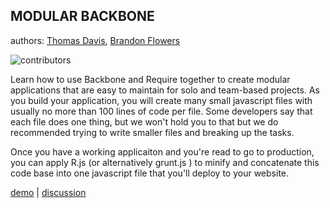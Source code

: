 ## MODULAR BACKBONE

authors: [Thomas Davis](https://github.com/thomasdavis), [Brandon Flowers](https://github.com/headwinds)

![contributors](http://www.headwinds.net/lab/backbonetutorials/modular-backbone/contributors.png)

Learn how to use Backbone and Require together to create modular applications that are easy to maintain for solo and team-based projects. As you build your application, you will create many small javascript files with usually no more than 100 lines of code per file. Some developers say that each file does one thing, but we won't hold you to that but we do recommended trying to write smaller files and breaking up the tasks.  

Once you have a working applicaiton and you're read to go to  production, you can apply R.js (or alternatively grunt.js ) to minify and concatenate this code base into one javascript file that you'll deploy to your website.    

[demo](http://backbonetutorials.com/examples/modular-backbone) | [discussion](http://backbonetutorials.com/organizing-backbone-using-modules/)


 
